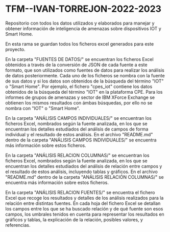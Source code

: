 # TFM--IVAN-TORREJON-2022-2023
Repositorio con todos los datos utilizados y elaborados para manejar y obtener información de inteligencia de amenazas sobre dispositivos IOT y Smart Home.

En esta rama se guardan todos los ficheros excel generados para este proyecto.

En la carpeta "FUENTES DE DATOS/" se encuentran los ficheros Excel obtenidos a través de la conversión de JSON de cada fuente a este formato, que son utilizados como fuentes de datos para realizar los análisis de datos posteriormente. Cada uno de los ficheros se nombra con la fuente de sus datos y si los datos son obtenidos de la búsqueda del término "IOT" o "Smart Home". Por ejemplo, el fichero "cpes_iot" contiene los datos obtenidos de la búsqueda del término "IOT" en la plataforma CPE.
Para los informes de grupos de amenazas y sector de IBM XForce Exchange se obtienen los mismos resultados con ámbas búsquedas, por ello no se nombra con "IOT" o "Smart Home".


En la carpeta "ANÁLISIS CAMPOS INDIVIDUALES/" se encuentran los ficheros Excel, nombrados según la fuente analizada, en los que se
encuentran los detalles estudiados del análisis de campos de forma individual y el resultado de estos análisis. En el archivo 
"README.md" dentro de la carpeta "ANÁLISIS CAMPOS INDIVIDUALES/" se encuentra más información sobre estos ficheros.


En la carpeta "ANÁLISIS RELACION COLUMNAS/" se encuentran los ficheros Excel, nombrados según la fuente analizada, en los que se
encuentran los detalles estudiados del análisis de relación entre campos y el resultado de estos análisis, incluyendo tablas y gráficos. En el archivo  "README.md" dentro de la carpeta "ANÁLISIS RELACIÓN COLUMNAS/" se encuentra más información sobre estos ficheros.

En la carpeta "ANÁLISIS RELACION FUENTES/" se encuentra el fichero Excel que recoge los resultados y detalles de los análisis realizados para la relación entre distintas fuentes. En cada hoja del fichero Excel se detallan los campos entre los que se ha buscado relación y de qué fuente son esos campos, los umbrales tenidos en cuenta para representar los resultados en gráficos y tablas, la explicación de la relación, posibles valores, y referencias. 
